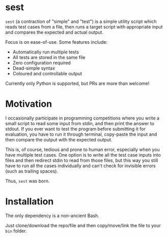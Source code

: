 # sest

`sest` (a contraction of "simple" and "test") is a simple utility script which reads test cases from a file, then runs a target script with appropriate input and compares the expected and actual output.

Focus is on ease-of-use. Some features include:
* Automatically run multiple tests
* All tests are stored in the same file
* Zero configuration required
* Dead-simple syntax
* Coloured and controllable output

Currently only Python is supported, but PRs are more than welcome!


# Motivation 

I occasionally participate in programming competitions where you write a small script to read some input from stdin, and then print the answer to stdout. If you ever want to test the program before submitting it for evaluation, you have to run it through terminal, copy-paste the input and then compare the output with the expected output.

This is, of course, tedious and prone to human error, especially when you have multiple test cases. One option is to write all the test case inputs into files and then redirect stdin to read from those files, but this way you still have to run all the cases individually and can't check for invisible errors (such as trailing spaces).

Thus, `sest` was born.


# Installation

The only dependency is a non-ancient Bash.

Just clone/download the repo/file and then copy/move/link the file to your `bin` folder.
